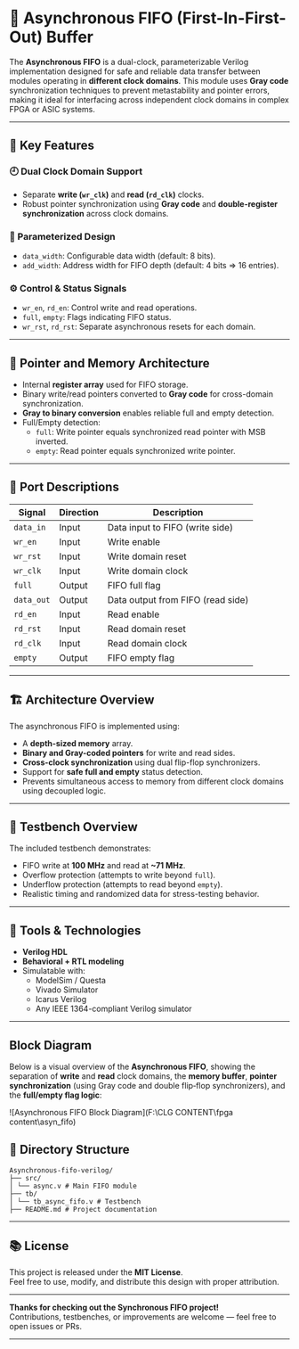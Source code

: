 # 🔄 Asynchronous FIFO (First-In-First-Out) Buffer

The **Asynchronous FIFO** is a dual-clock, parameterizable Verilog implementation designed for safe and reliable data transfer between modules operating in **different clock domains**. This module uses **Gray code** synchronization techniques to prevent metastability and pointer errors, making it ideal for interfacing across independent clock domains in complex FPGA or ASIC systems.

---

## 🧠 Key Features

### 🕘 Dual Clock Domain Support
- Separate **write (`wr_clk`)** and **read (`rd_clk`)** clocks.
- Robust pointer synchronization using **Gray code** and **double-register synchronization** across clock domains.

### 📐 Parameterized Design
- `data_width`: Configurable data width (default: 8 bits).
- `add_width`: Address width for FIFO depth (default: 4 bits ⇒ 16 entries).

### ⚙️ Control & Status Signals
- `wr_en`, `rd_en`: Control write and read operations.
- `full`, `empty`: Flags indicating FIFO status.
- `wr_rst`, `rd_rst`: Separate asynchronous resets for each domain.

---

## 🧭 Pointer and Memory Architecture

- Internal **register array** used for FIFO storage.
- Binary write/read pointers converted to **Gray code** for cross-domain synchronization.
- **Gray to binary conversion** enables reliable full and empty detection.
- Full/Empty detection:
  - `full`: Write pointer equals synchronized read pointer with MSB inverted.
  - `empty`: Read pointer equals synchronized write pointer.

---

## 🧩 Port Descriptions

| Signal        | Direction | Description                                |
|---------------|-----------|--------------------------------------------|
| `data_in`     | Input     | Data input to FIFO (write side)            |
| `wr_en`       | Input     | Write enable                               |
| `wr_rst`      | Input     | Write domain reset                         |
| `wr_clk`      | Input     | Write domain clock                         |
| `full`        | Output    | FIFO full flag                             |
| `data_out`    | Output    | Data output from FIFO (read side)          |
| `rd_en`       | Input     | Read enable                                |
| `rd_rst`      | Input     | Read domain reset                          |
| `rd_clk`      | Input     | Read domain clock                          |
| `empty`       | Output    | FIFO empty flag                            |

---

## 🏗️ Architecture Overview

The asynchronous FIFO is implemented using:

- A **depth-sized memory** array.
- **Binary and Gray-coded pointers** for write and read sides.
- **Cross-clock synchronization** using dual flip-flop synchronizers.
- Support for **safe full and empty** status detection.
- Prevents simultaneous access to memory from different clock domains using decoupled logic.

---

## 🧪 Testbench Overview

The included testbench demonstrates:

- FIFO write at **100 MHz** and read at **~71 MHz**.
- Overflow protection (attempts to write beyond `full`).
- Underflow protection (attempts to read beyond `empty`).
- Realistic timing and randomized data for stress-testing behavior.

---

## 🔧 Tools & Technologies

- **Verilog HDL**
- **Behavioral + RTL modeling**
- Simulatable with:
  - ModelSim / Questa
  - Vivado Simulator
  - Icarus Verilog
  - Any IEEE 1364-compliant Verilog simulator

---
##  Block Diagram

Below is a visual overview of the **Asynchronous FIFO**, showing the separation of **write** and **read** clock domains, the **memory buffer**, **pointer synchronization** (using Gray code and double flip‑flop synchronizers), and the **full/empty flag logic**:

![Asynchronous FIFO Block Diagram](F:\CLG CONTENT\fpga content\asyn_fifo)


## 📁 **Directory Structure**
```
Asynchronous-fifo-verilog/
├── src/
│ └── async.v # Main FIFO module
├── tb/
│ └── tb_async_fifo.v # Testbench
├── README.md # Project documentation
```

------

## 📚 **License**

This project is released under the **MIT License**.  
Feel free to use, modify, and distribute this design with proper attribution.

---

**Thanks for checking out the Synchronous FIFO project!**  
Contributions, testbenches, or improvements are welcome — feel free to open issues or PRs.

---


